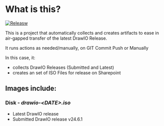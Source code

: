 # What is this?

[![Releasw](https://github.com/jacobsfederal/Collector-DrawIO/actions/workflows/collect.yml/badge.svg?branch=main)](https://github.com/JacobsFederal/Collector-DrawIO/actions/workflows/collect.yml)

This is a project that automatically collects and creates artifacts to ease in air-gapped transfer of the latest DrawIO Release.

It runs actions as needed/manually, on GIT Commit Push or Manually

In this case, it:

- collects DrawIO Releases (Submitted and Latest)
- creates an set of ISO Files for release on Sharepoint

## Images include:

### Disk - _drawio-\<DATE>.iso_

- Latest DrawIO release
- Submitted DrawIO release v24.6.1